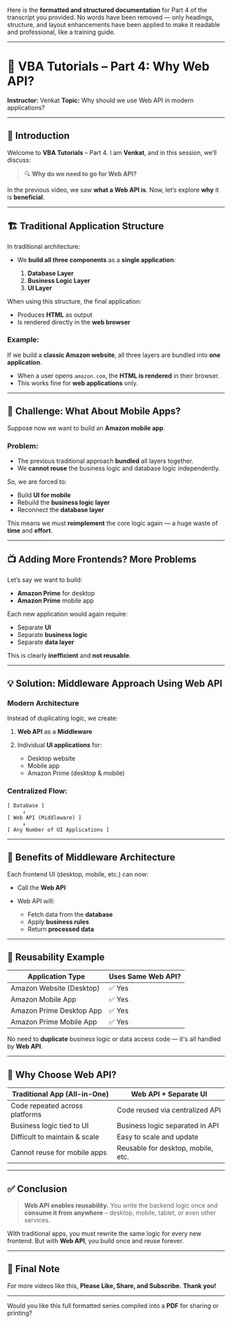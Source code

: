 Here is the **formatted and structured documentation** for Part 4 of the transcript you provided. No words have been removed — only headings, structure, and layout enhancements have been applied to make it readable and professional, like a training guide.

---

# 📘 VBA Tutorials – Part 4: **Why Web API?**

**Instructor:** Venkat
**Topic:** Why should we use Web API in modern applications?

---

## 📌 Introduction

Welcome to **VBA Tutorials** – Part 4.
I am **Venkat**, and in this session, we’ll discuss:

> 🔍 **Why do we need to go for Web API?**

In the previous video, we saw **what a Web API is**.
Now, let’s explore **why** it is **beneficial**.

---

## 🏗️ Traditional Application Structure

In traditional architecture:

* We **build all three components** as a **single application**:

  1. **Database Layer**
  2. **Business Logic Layer**
  3. **UI Layer**

When using this structure, the final application:

* Produces **HTML** as output
* Is rendered directly in the **web browser**

### Example:

If we build a **classic Amazon website**, all three layers are bundled into **one application**.

* When a user opens `amazon.com`, the **HTML is rendered** in their browser.
* This works fine for **web applications** only.

---

## 📱 Challenge: What About Mobile Apps?

Suppose now we want to build an **Amazon mobile app**.

### Problem:

* The previous traditional approach **bundled** all layers together.
* We **cannot reuse** the business logic and database logic independently.

So, we are forced to:

* Build **UI for mobile**
* Rebuild the **business logic layer**
* Reconnect the **database layer**

This means we must **reimplement** the core logic again — a huge waste of **time** and **effort**.

---

## 📺 Adding More Frontends? More Problems

Let’s say we want to build:

* **Amazon Prime** for desktop
* **Amazon Prime** mobile app

Each new application would again require:

* Separate **UI**
* Separate **business logic**
* Separate **data layer**

This is clearly **inefficient** and **not reusable**.

---

## 💡 Solution: Middleware Approach Using Web API

### Modern Architecture

Instead of duplicating logic, we create:

1. **Web API** as a **Middleware**
2. Individual **UI applications** for:

   * Desktop website
   * Mobile app
   * Amazon Prime (desktop & mobile)

### Centralized Flow:

```
[ Database ] 
     ↓
[ Web API (Middleware) ]
     ↓
[ Any Number of UI Applications ]
```

---

## 🔁 Benefits of Middleware Architecture

Each frontend UI (desktop, mobile, etc.) can now:

* Call the **Web API**
* Web API will:

  * Fetch data from the **database**
  * Apply **business rules**
  * Return **processed data**

---

## 🧠 Reusability Example

| Application Type         | Uses Same Web API? |
| ------------------------ | ------------------ |
| Amazon Website (Desktop) | ✅ Yes              |
| Amazon Mobile App        | ✅ Yes              |
| Amazon Prime Desktop App | ✅ Yes              |
| Amazon Prime Mobile App  | ✅ Yes              |

No need to **duplicate** business logic or data access code — it's all handled by **Web API**.

---

## 🎯 Why Choose Web API?

| Traditional App (All-in-One)   | Web API + Separate UI              |
| ------------------------------ | ---------------------------------- |
| Code repeated across platforms | Code reused via centralized API    |
| Business logic tied to UI      | Business logic separated in API    |
| Difficult to maintain & scale  | Easy to scale and update           |
| Cannot reuse for mobile apps   | Reusable for desktop, mobile, etc. |

---

## ✅ Conclusion

> **Web API enables reusability.**
> You write the backend logic once and **consume it from anywhere** – desktop, mobile, tablet, or even other services.

With traditional apps, you must rewrite the same logic for every new frontend.
But with **Web API**, you build once and reuse forever.

---

## 🙏 Final Note

For more videos like this,
**Please Like, Share, and Subscribe.**
**Thank you!**

---

Would you like this full formatted series compiled into a **PDF** for sharing or printing?
